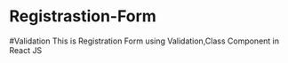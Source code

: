 # Registrastion-Form
#Validation
This is Registration Form using Validation,Class Component in React JS
